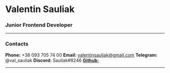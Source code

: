 # Valentin Sauliak
### Junior Frontend Developer

---

### Contacts
**Phone:** +38 093 705 74 00
**Email:** valentinsauliak@gmail.com
**Telegram:** @val_sauliak
**Discord:** Sauliak#8246
[**Github:**](https://github.com/Sauliak "Sauliak")


---

